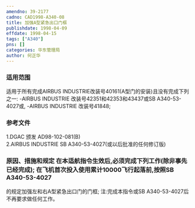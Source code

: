 ```yaml
---
amendno: 39-2177  
cadno: CAD1998-A340-08  
title: 加强A型紧急出口门框  
publishdate: 1998-04-09  
effdate: 1998-04-15  
tags: ["A340"]  
pns: []  
categories: 华东管理局  
author: 何正华  
---
```

  
### 适用范围  
适用于所有完成AIRBUS INDUSTRIE改装号40161(A型门的安装)且没有完成下列之一:     -AIRBUS INDUSTRIE 改装号42351和42353和43437或SB A340-53-4027或,     -AIRBUS INDUSTRIE 改装号41848;  
  
<!--more-->  
### 参考文件  
1.DGAC 颁发 AD98-102-081(B)  
2.AIRBUS INDUSTRIE SB A340-53-4027(或以后批准的任何修订版)  
  
### 原因、措施和规定 在本适航指令生效后,必须完成下列工作(除非事先已经完成);     在飞机首次投入使用累计10000飞行起落前,按照SB A340-53-4027  
的规定加强左和右A型紧急出口门的门框; 注:完成本指令或SB A340-53-4027后不再要求做任何工作。  
